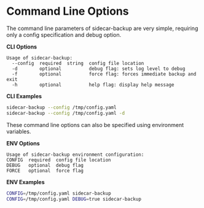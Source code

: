 # Command Line Options
The command line parameters of sidecar-backup are very simple, requiring only a config specification and debug option.

**CLI Options**
```
Usage of sidecar-backup:
  --config  required  string  config file location 
  -d        optional          debug flag: sets log level to debug
  -f        optional          force flag: forces immediate backup and exit
  -h        optional          help flag: display help message
```

**CLI Examples**
```bash
sidecar-backup --config /tmp/config.yaml
sidecar-backup --config /tmp/config.yaml -d
```

These command line options can also be specified using environment variables.

**ENV Options**
```
Usage of sidecar-backup environment configuration:
CONFIG  required  config file location
DEBUG   optional  debug flag
FORCE   optional  force flag
```
**ENV Examples**
```bash
CONFIG=/tmp/config.yaml sidecar-backup
CONFIG=/tmp/config.yaml DEBUG=true sidecar-backup
```
